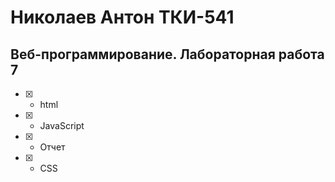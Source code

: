 # Николаев Антон ТКИ-541 
## Веб-программирование. Лабораторная работа 7

- [x] - html
- [x] - JavaScript
- [x] - Отчет
- [x] - CSS
